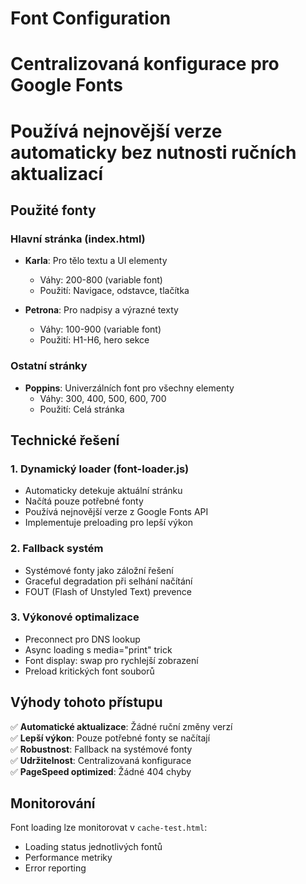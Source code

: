 # Font Configuration
# Centralizovaná konfigurace pro Google Fonts
# Používá nejnovější verze automaticky bez nutnosti ručních aktualizací

## Použité fonty

### Hlavní stránka (index.html)
- **Karla**: Pro tělo textu a UI elementy
  - Váhy: 200-800 (variable font)
  - Použití: Navigace, odstavce, tlačítka
  
- **Petrona**: Pro nadpisy a výrazné texty  
  - Váhy: 100-900 (variable font)
  - Použití: H1-H6, hero sekce

### Ostatní stránky
- **Poppins**: Univerzálních font pro všechny elementy
  - Váhy: 300, 400, 500, 600, 700
  - Použití: Celá stránka

## Technické řešení

### 1. Dynamický loader (font-loader.js)
- Automaticky detekuje aktuální stránku
- Načítá pouze potřebné fonty
- Používá nejnovější verze z Google Fonts API
- Implementuje preloading pro lepší výkon

### 2. Fallback systém
- Systémové fonty jako záložní řešení
- Graceful degradation při selhání načítání
- FOUT (Flash of Unstyled Text) prevence

### 3. Výkonové optimalizace
- Preconnect pro DNS lookup
- Async loading s media="print" trick
- Font display: swap pro rychlejší zobrazení
- Preload kritických font souborů

## Výhody tohoto přístupu

✅ **Automatické aktualizace**: Žádné ruční změny verzí  
✅ **Lepší výkon**: Pouze potřebné fonty se načítají  
✅ **Robustnost**: Fallback na systémové fonty  
✅ **Udržitelnost**: Centralizovaná konfigurace  
✅ **PageSpeed optimized**: Žádné 404 chyby

## Monitorování

Font loading lze monitorovat v `cache-test.html`:
- Loading status jednotlivých fontů
- Performance metriky
- Error reporting
